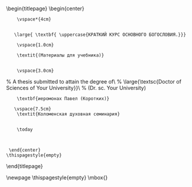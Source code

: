 \begin{titlepage}
    \begin{center}
    
        \vspace*{4cm}
        
        
       \large{ \textbf{ \uppercase{КРАТКИЙ КУРС ОСНОВНОГО БОГОСЛОВИЯ.}}}

        \vspace{1.0cm}

        \textit{(Материалы для учебника)}       
         

        \vspace{3.0cm}
        
 
%        A thesis submitted to attain the degree of\\
%        \large{\textsc{Doctor of Sciences of Your University}}\\ 
%        (Dr. sc. Your University)
        
         

        \textbf{иеромонах Павел (Коротких)}
       
       \vspace{7.5cm}    
        \textit{Коломенская духовная семинария}       
       
  
        \today
        
 
 
     \end{center}
    \thispagestyle{empty}
\end{titlepage} 

\newpage
\thispagestyle{empty}
\mbox{}
